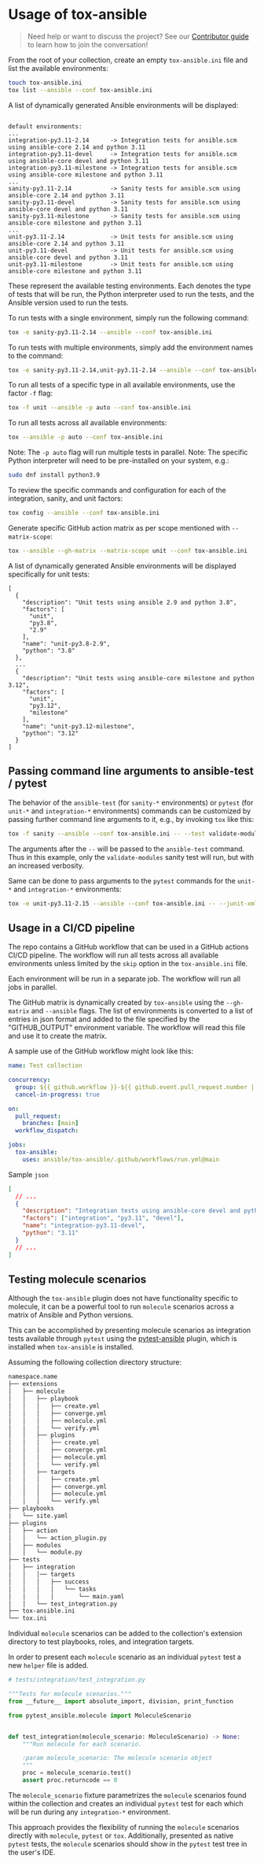 # Usage of tox-ansible

> Need help or want to discuss the project? See our [Contributor guide](https://ansible.readthedocs.io/projects/tox-ansible/contributor_guide/#talk-to-us) to learn how to join the conversation!

From the root of your collection, create an empty `tox-ansible.ini` file and list the available environments:

```bash
touch tox-ansible.ini
tox list --ansible --conf tox-ansible.ini
```

A list of dynamically generated Ansible environments will be displayed:

```

default environments:
...
integration-py3.11-2.14      -> Integration tests for ansible.scm using ansible-core 2.14 and python 3.11
integration-py3.11-devel     -> Integration tests for ansible.scm using ansible-core devel and python 3.11
integration-py3.11-milestone -> Integration tests for ansible.scm using ansible-core milestone and python 3.11
...
sanity-py3.11-2.14           -> Sanity tests for ansible.scm using ansible-core 2.14 and python 3.11
sanity-py3.11-devel          -> Sanity tests for ansible.scm using ansible-core devel and python 3.11
sanity-py3.11-milestone      -> Sanity tests for ansible.scm using ansible-core milestone and python 3.11
...
unit-py3.11-2.14             -> Unit tests for ansible.scm using ansible-core 2.14 and python 3.11
unit-py3.11-devel            -> Unit tests for ansible.scm using ansible-core devel and python 3.11
unit-py3.11-milestone        -> Unit tests for ansible.scm using ansible-core milestone and python 3.11
```

These represent the available testing environments. Each denotes the type of tests that will be run, the Python interpreter used to run the tests, and the Ansible version used to run the tests.

To run tests with a single environment, simply run the following command:

```bash
tox -e sanity-py3.11-2.14 --ansible --conf tox-ansible.ini
```

To run tests with multiple environments, simply add the environment names to the command:

```bash
tox -e sanity-py3.11-2.14,unit-py3.11-2.14 --ansible --conf tox-ansible.ini
```

To run all tests of a specific type in all available environments, use the factor `-f` flag:

```bash
tox -f unit --ansible -p auto --conf tox-ansible.ini
```

To run all tests across all available environments:

```bash
tox --ansible -p auto --conf tox-ansible.ini
```

Note: The `-p auto` flag will run multiple tests in parallel.
Note: The specific Python interpreter will need to be pre-installed on your system, e.g.:

```bash
sudo dnf install python3.9
```

To review the specific commands and configuration for each of the integration, sanity, and unit factors:

```bash
tox config --ansible --conf tox-ansible.ini
```

Generate specific GitHub action matrix as per scope mentioned with `--matrix-scope`:

```bash
tox --ansible --gh-matrix --matrix-scope unit --conf tox-ansible.ini
```

A list of dynamically generated Ansible environments will be displayed specifically for unit tests:

```
[
  {
    "description": "Unit tests using ansible 2.9 and python 3.8",
    "factors": [
      "unit",
      "py3.8",
      "2.9"
    ],
    "name": "unit-py3.8-2.9",
    "python": "3.8"
  },
  ...
  {
    "description": "Unit tests using ansible-core milestone and python 3.12",
    "factors": [
      "unit",
      "py3.12",
      "milestone"
    ],
    "name": "unit-py3.12-milestone",
    "python": "3.12"
  }
]
```

## Passing command line arguments to ansible-test / pytest

The behavior of the `ansible-test` (for `sanity-*` environments) or `pytest` (for `unit-*` and `integration-*` environments) commands can be customized by passing further command line arguments to it, e.g., by invoking `tox` like this:

```bash
tox -f sanity --ansible --conf tox-ansible.ini -- --test validate-modules -vvv
```

The arguments after the `--` will be passed to the `ansible-test` command. Thus in this example, only the `validate-modules` sanity test will run, but with an increased verbosity.

Same can be done to pass arguments to the `pytest` commands for the `unit-*` and `integration-*` environments:

```bash
tox -e unit-py3.11-2.15 --ansible --conf tox-ansible.ini -- --junit-xml=tests/output/junit/unit.xml
```

## Usage in a CI/CD pipeline

The repo contains a GitHub workflow that can be used in a GitHub actions CI/CD pipeline. The workflow will run all tests across all available environments unless limited by the `skip` option in the `tox-ansible.ini` file.

Each environment will be run in a separate job. The workflow will run all jobs in parallel.

The GitHub matrix is dynamically created by `tox-ansible` using the `--gh-matrix` and `--ansible` flags. The list of environments is converted to a list of entries in json format and added to the file specified by the "GITHUB_OUTPUT" environment variable. The workflow will read this file and use it to create the matrix.

A sample use of the GitHub workflow might look like this:

```yaml
name: Test collection

concurrency:
  group: ${{ github.workflow }}-${{ github.event.pull_request.number || github.ref }}
  cancel-in-progress: true

on:
  pull_request:
    branches: [main]
  workflow_dispatch:

jobs:
  tox-ansible:
    uses: ansible/tox-ansible/.github/workflows/run.yml@main
```

Sample `json`

```json
[
  // ...
  {
    "description": "Integration tests using ansible-core devel and python 3.11",
    "factors": ["integration", "py3.11", "devel"],
    "name": "integration-py3.11-devel",
    "python": "3.11"
  }
  // ...
]
```

## Testing molecule scenarios

Although the `tox-ansible` plugin does not have functionality specific to molecule, it can be a powerful tool to run `molecule` scenarios across a matrix of Ansible and Python versions.

This can be accomplished by presenting molecule scenarios as integration tests available through `pytest` using the [pytest-ansible](https://github.com/ansible-community/pytest-ansible) plugin, which is installed when `tox-ansible` is installed.

Assuming the following collection directory structure:

```bash
namespace.name
├── extensions
│   ├── molecule
│   │   ├── playbook
│   │   │   ├── create.yml
│   │   │   ├── converge.yml
│   │   │   ├── molecule.yml
│   │   │   └── verify.yml
│   │   ├── plugins
│   │   │   ├── create.yml
│   │   │   ├── converge.yml
│   │   │   ├── molecule.yml
│   │   │   └── verify.yml
│   │   ├── targets
│   │   │   ├── create.yml
│   │   │   ├── converge.yml
│   │   │   ├── molecule.yml
│   │   │   └── verify.yml
├── playbooks
│   └── site.yaml
├── plugins
│   ├── action
│   │   └── action_plugin.py
│   ├── modules
│   │   └── module.py
├── tests
│   ├── integration
│   │   │── targets
│   │   │   ├── success
│   │   │   │   └── tasks
│   │   │   │       └── main.yaml
│   │   └── test_integration.py
├── tox-ansible.ini
└── tox.ini
```

Individual `molecule` scenarios can be added to the collection's extension directory to test playbooks, roles, and integration targets.

In order to present each `molecule` scenario as an individual `pytest` test a new `helper` file is added.

```python
# tests/integration/test_integration.py

"""Tests for molecule scenarios."""
from __future__ import absolute_import, division, print_function

from pytest_ansible.molecule import MoleculeScenario


def test_integration(molecule_scenario: MoleculeScenario) -> None:
    """Run molecule for each scenario.

    :param molecule_scenario: The molecule scenario object
    """
    proc = molecule_scenario.test()
    assert proc.returncode == 0
```

The `molecule_scenario` fixture parametrizes the `molecule` scenarios found within the collection and creates an individual `pytest` test for each which will be run during any `integration-*` environment.

This approach provides the flexibility of running the `molecule` scenarios directly with `molecule`, `pytest` or `tox`. Additionally, presented as native `pytest` tests, the `molecule` scenarios should show in the `pytest` test tree in the user's IDE.
